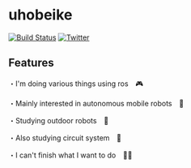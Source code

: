 # uhobeike
[![Build Status](https://img.shields.io/badge/build-passing-brightgreen)](https://github.com/uhobeike)
[![Twitter](https://img.shields.io/badge/Twitter-BEIKE-9cf)](https://twitter.com/BEIKE_RE)


## Features
・I'm doing various things using ros　:video_game:

・Mainly interested in autonomous mobile robots　🤖

・Studying outdoor robots　:car:

・Also studying circuit system　:electric_plug:

・I can't finish what I want to do　🥺:sweat:
